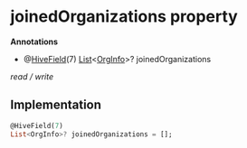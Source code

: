 


# joinedOrganizations property







**Annotations**

- @[HiveField](https://pub.dev/documentation/hive/2.2.3/hive/HiveField-class.html)(7)
[List](https://api.flutter.dev/flutter/dart-core/List-class.html)&lt;[OrgInfo](../../models_organization_org_info/OrgInfo-class.md)>? joinedOrganizations
  
_<span class="feature">read / write</span>_






## Implementation

```dart
@HiveField(7)
List<OrgInfo>? joinedOrganizations = [];
```







